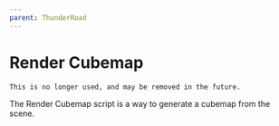 ```yaml
---
parent: ThunderRoad
---
```

# Render Cubemap

```danger
This is no longer used, and may be removed in the future.
```

The Render Cubemap script is a way to generate a cubemap from the scene.
